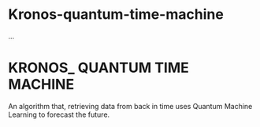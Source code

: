 # Kronos-quantum-time-machine

...

# KRONOS_ QUANTUM TIME MACHINE

An algorithm that, retrieving data from back in time uses Quantum Machine Learning to forecast the future.
